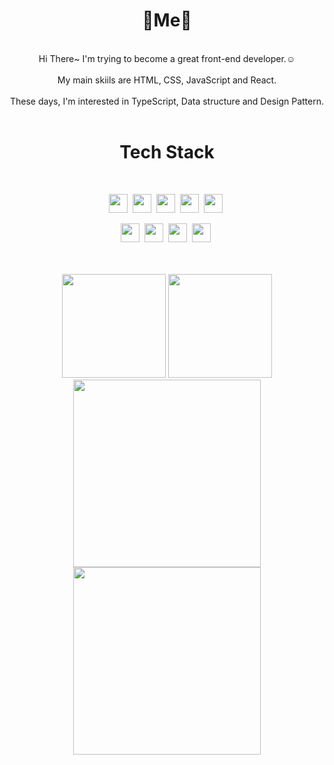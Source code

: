 <div align="center">

# 💎Me💎

<br/>
Hi There~ I'm trying to become a great front-end developer.☺️ <br/> <br/>
My main skiils are HTML, CSS, JavaScript and React. <br/> <br/>
These days, I'm interested in TypeScript, Data structure and Design Pattern. <br/> <br/>


</div>


<div align="center">

# Tech Stack

<br/>


<img height="30px" src="https://img.shields.io/badge/HTML5-E34F26?style=flat&logo=HTML5&logoColor=white">&nbsp;
<img height="30px" src="https://img.shields.io/badge/CSS3-1572B6?style=flat&logo=CSS3&logoColor=white">&nbsp;
<img height="30px" src="https://img.shields.io/badge/JavaScript-gray?style=flat&logo=JavaScript&logoColor=F7DF1E">&nbsp;
<img height="30px" src="https://img.shields.io/badge/React-969696?style=flat&logo=React&logoColor=61DAFB">&nbsp;
<img height="30px" src="https://img.shields.io/badge/styled components-DB7093?style=flat&logo=styled-components&logoColor=white">&nbsp;

<img height="30px" src="https://img.shields.io/badge/Redux-764ABC?style=flat&logo=Redux&logoColor=white">&nbsp;
<img height="30px" src="https://img.shields.io/badge/CSS Modules-1E1E1E?style=flat&logo=CSS Modules&logoColor=white">&nbsp;
<img height="30px" src="https://img.shields.io/badge/Notion-969696?style=flat&logo=Notion&logoColor=black&">&nbsp;
<img height="30px" src="https://img.shields.io/badge/GitHub-gray?style=flat&logo=Notion&logoColor=black&">&nbsp;

</div>

<br/>

<br/>

<div align="center" width="100%">

<img height="166px" src="https://github-readme-stats.vercel.app/api?username=Jong1co&show_icons=true&theme=tokyonight">
<img height="166px" src="https://github-readme-stats.vercel.app/api/top-langs/?username=Jong1co&layout=compact&theme=tokyonight">


</div>



<div align="center">

<img height="300px" align="center" src="https://user-images.githubusercontent.com/95389265/196158582-6624f170-a4f9-45e5-8a8c-d209015353c6.png">
<img height="300px" align="center" src="https://user-images.githubusercontent.com/95389265/196069138-7cbaf8b3-7a81-4e2e-b101-81e919ccd247.png">

</div>

<!--
**Jong1co/Jong1co** is a ✨ _special_ ✨ repository because its `README.md` (this file) appears on your GitHub profile.

Here are some ideas to get you started:

- 🔭 I’m currently working on ...
- 🌱 I’m currently learning ...
- 👯 I’m looking to collaborate on ...
- 🤔 I’m looking for help with ...
- 💬 Ask me about ...
- 📫 How to reach me: ...
- 😄 Pronouns: ...
- ⚡ Fun fact: ...
-->
